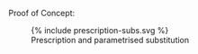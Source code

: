 Proof of Concept:


  <figure>
    {% include prescription-subs.svg %}
    <figcaption>Prescription and parametrised substitution</figcaption>
  </figure>